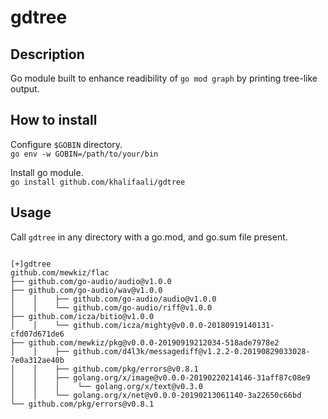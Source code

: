 # gdtree
## Description
Go module built to enhance readibility of `go mod graph` by printing tree-like output.

## How to install
Configure `$GOBIN` directory.<br>
`go env -w GOBIN=/path/to/your/bin`

Install go module.<br>
`go install github.com/khalifaali/gdtree`
## Usage
Call `gdtree` in any directory with a go.mod, and go.sum file present.
```

[+]gdtree
github.com/mewkiz/flac
├── github.com/go-audio/audio@v1.0.0
├── github.com/go-audio/wav@v1.0.0
│    │    ├── github.com/go-audio/audio@v1.0.0
│    │    └── github.com/go-audio/riff@v1.0.0
├── github.com/icza/bitio@v1.0.0
│    │    └── github.com/icza/mighty@v0.0.0-20180919140131-cfd07d671de6
├── github.com/mewkiz/pkg@v0.0.0-20190919212034-518ade7978e2
│    │    ├── github.com/d4l3k/messagediff@v1.2.2-0.20190829033028-7e0a312ae40b
│    │    ├── github.com/pkg/errors@v0.8.1
│    │    ├── golang.org/x/image@v0.0.0-20190220214146-31aff87c08e9
│    │    │    └── golang.org/x/text@v0.3.0
│    │    └── golang.org/x/net@v0.0.0-20190213061140-3a22650c66bd
└── github.com/pkg/errors@v0.8.1
```
